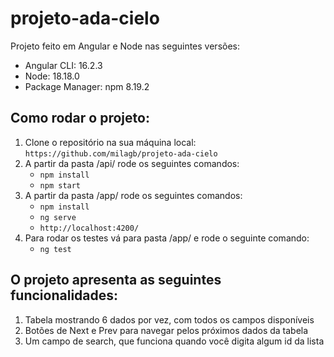 # projeto-ada-cielo
Projeto feito em Angular e Node nas seguintes versões:
* Angular CLI: 16.2.3
* Node: 18.18.0
* Package Manager: npm 8.19.2

## Como rodar o projeto:
1. Clone o repositório na sua máquina local:
`https://github.com/milagb/projeto-ada-cielo`
1. A partir da pasta /api/ rode os seguintes comandos: 
    * `npm install`
    * `npm start`
2. A partir da pasta /app/ rode os seguintes comandos:
    * `npm install`
    * `ng serve`
    * `http://localhost:4200/`
3. Para rodar os testes vá para pasta /app/ e rode o seguinte comando:
    * `ng test`

## O projeto apresenta as seguintes funcionalidades:

1. Tabela mostrando 6 dados por vez, com todos os campos disponíveis
2. Botões de Next e Prev para navegar pelos próximos dados da tabela
3. Um campo de search, que funciona quando você digita algum id da lista
